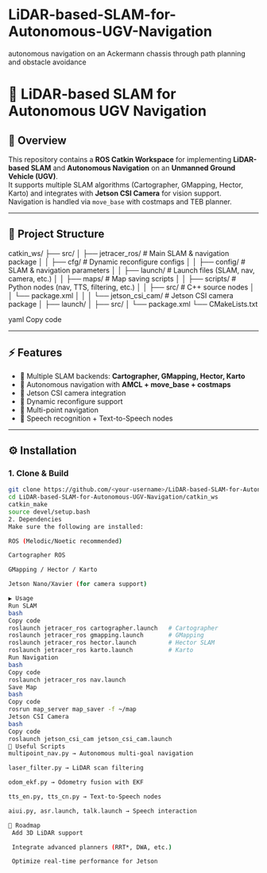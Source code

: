# LiDAR-based-SLAM-for-Autonomous-UGV-Navigation
autonomous navigation on an Ackermann chassis through path planning and obstacle avoidance
# 🚙 LiDAR-based SLAM for Autonomous UGV Navigation

## 📌 Overview
This repository contains a **ROS Catkin Workspace** for implementing **LiDAR-based SLAM** and **Autonomous Navigation** on an **Unmanned Ground Vehicle (UGV)**.  
It supports multiple SLAM algorithms (Cartographer, GMapping, Hector, Karto) and integrates with **Jetson CSI Camera** for vision support.  
Navigation is handled via `move_base` with costmaps and TEB planner.

---

## 📂 Project Structure
catkin_ws/
├── src/
│ ├── jetracer_ros/ # Main SLAM & navigation package
│ │ ├── cfg/ # Dynamic reconfigure configs
│ │ ├── config/ # SLAM & navigation parameters
│ │ ├── launch/ # Launch files (SLAM, nav, camera, etc.)
│ │ ├── maps/ # Map saving scripts
│ │ ├── scripts/ # Python nodes (nav, TTS, filtering, etc.)
│ │ ├── src/ # C++ source nodes
│ │ └── package.xml
│ │
│ └── jetson_csi_cam/ # Jetson CSI camera package
│ ├── launch/
│ ├── src/
│ └── package.xml
└── CMakeLists.txt

yaml
Copy code

---

## ⚡ Features
- 🔹 Multiple SLAM backends: **Cartographer, GMapping, Hector, Karto**  
- 🔹 Autonomous navigation with **AMCL + move_base + costmaps**  
- 🔹 Jetson CSI camera integration  
- 🔹 Dynamic reconfigure support  
- 🔹 Multi-point navigation  
- 🔹 Speech recognition + Text-to-Speech nodes  

---

## ⚙️ Installation

### 1. Clone & Build
```bash
git clone https://github.com/<your-username>/LiDAR-based-SLAM-for-Autonomous-UGV-Navigation.git
cd LiDAR-based-SLAM-for-Autonomous-UGV-Navigation/catkin_ws
catkin_make
source devel/setup.bash
2. Dependencies
Make sure the following are installed:

ROS (Melodic/Noetic recommended)

Cartographer ROS

GMapping / Hector / Karto

Jetson Nano/Xavier (for camera support)

▶️ Usage
Run SLAM
bash
Copy code
roslaunch jetracer_ros cartographer.launch   # Cartographer
roslaunch jetracer_ros gmapping.launch       # GMapping
roslaunch jetracer_ros hector.launch         # Hector SLAM
roslaunch jetracer_ros karto.launch          # Karto
Run Navigation
bash
Copy code
roslaunch jetracer_ros nav.launch
Save Map
bash
Copy code
rosrun map_server map_saver -f ~/map
Jetson CSI Camera
bash
Copy code
roslaunch jetson_csi_cam jetson_csi_cam.launch
📝 Useful Scripts
multipoint_nav.py → Autonomous multi-goal navigation

laser_filter.py → LiDAR scan filtering

odom_ekf.py → Odometry fusion with EKF

tts_en.py, tts_cn.py → Text-to-Speech nodes

aiui.py, asr.launch, talk.launch → Speech interaction

🚀 Roadmap
 Add 3D LiDAR support

 Integrate advanced planners (RRT*, DWA, etc.)

 Optimize real-time performance for Jetson

